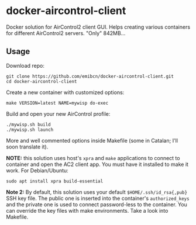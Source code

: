 # docker-aircontrol-client
Docker solution for AirControl2 client GUI. Helps creating various containers for different AirControl2 servers. "Only" 842MB...

## Usage
Download repo:
```
git clone https://github.com/emibcn/docker-aircontrol-client.git
cd docker-aircontrol-client
```

Create a new container with customized options:
```
make VERSION=latest NAME=mywisp do-exec
```

Build and open your new AirControl profile:
```
./mywisp.sh build
./mywisp.sh launch
```

More and well commented options inside Makefile (some in Catalan; I'll soon translate it).

**NOTE:** this solution uses host's `xpra` and `make` applications to connect to container and open the AC2 client app. You must have it installed to make it work. For Debian/Ubuntu:
```
sudo apt install xpra build-essential
```

**Note 2:** By default, this solution uses your default `$HOME/.ssh/id_rsa{,pub}` SSH key file. The public one is inserted into the container's `authorized_keys` and the private one is used to connect password-less to the container. You can override the key files with make environments. Take a look into Makefile.
